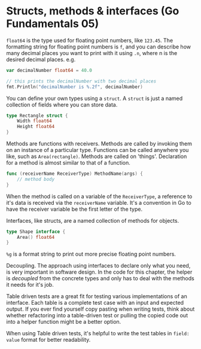 # Structs, methods & interfaces (Go Fundamentals 05)

`float64` is the type used for floating point numbers, like `123.45`.
The formatting string for floating point numbers is `f`,
and you can describe how many decimal places you want to print with it using `.n`,
where n is the desired decimal places. e.g.
```go
var decimalNumber float64 = 40.0

// this prints the decimalNumber with two decimal places
fmt.Println("decimalNumber is %.2f", decimalNumber)
```

You can define your own types using a `struct`.
A `struct` is just a named collection of fields where you can store data.
```go
type Rectangle struct {
	Width float64
	Height float64
}
```

Methods are functions with receivers. Methods are called by invoking them on an instance of a particular type.
Functions can be called anywhere you like, such as `Area(rectangle)`. Methods are called on 'things'.
Declaration for a method is almost similar to that of a function.
```go
func (receiverName ReceiverType) MethodName(args) {
	// method body
}
```
When the method is called on a variable of the `ReceiverType`,
a reference to it's data is received via the `receiverName` variable.
It's a convention in Go to have the receiver variable be the first letter of the type.

Interfaces, like structs, are a named collection of methods for objects.
```go
type Shape interface {
	Area() float64
}
```

`%g` is a format string to print out more precise floating point numbers.

Decoupling. The approach using interfaces to declare only what you need, is very important in software design.
In the code for this chapter, the helper is *decoupled* from the concrete types
and only has to deal with the methods it needs for it's job.

Table driven tests are a great fit for testing various implementations of an interface.
Each table is a complete test case with an input and expected output.
If you ever find yourself copy pasting when writing tests,
think about whether refactoring into a table-driven test or pulling the copied 
code out into a helper function might be a better option.

When using Table driven tests, it's helpful to write the test tables in `field: value` format for better readability.

